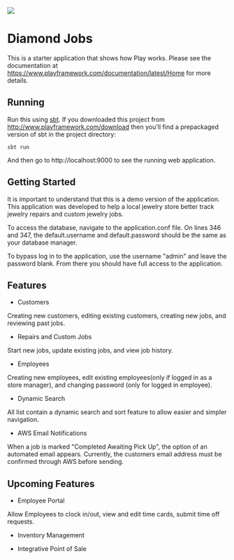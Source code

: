 [<img src="https://img.shields.io/travis/playframework/play-java-starter-example.svg"/>](https://travis-ci.org/playframework/play-java-starter-example)

# Diamond Jobs

This is a starter application that shows how Play works.  Please see the documentation at https://www.playframework.com/documentation/latest/Home for more details.

## Running

Run this using [sbt](http://www.scala-sbt.org/).  If you downloaded this project from http://www.playframework.com/download then you'll find a prepackaged version of sbt in the project directory:

```
sbt run
```

And then go to http://localhost:9000 to see the running web application.

## Getting Started

It is important to understand that this is a demo version of the application. This application was developed to help a local jewelry store better track jewelry repairs and custom jewelry jobs.

To access the database, navigate to the application.conf file. On lines 346 and 347, the default.username and default.password should be the same as your database manager.

To bypass log in to the application, use the username "admin" and leave the password blank. From there you should have full access to the application.

## Features

- Customers

Creating new customers, editing existing customers, creating new jobs, and reviewing past jobs.

- Repairs and Custom Jobs

Start new jobs, update existing jobs, and view job history.

- Employees

Creating new employees, edit existing employees(only if logged in as a store manager), and changing password (only for logged in employee).

- Dynamic Search

All list contain a dynamic search and sort feature to allow easier and simpler navigation.

- AWS Email Notifications

When a job is marked "Completed Awaiting Pick Up", the option of an automated email appears. Currently, the customers email address must be confirmed through AWS before sending.

## Upcoming Features

- Employee Portal

Allow Employees to clock in/out, view and edit time cards, submit time off requests.

- Inventory Management

- Integrative Point of Sale
